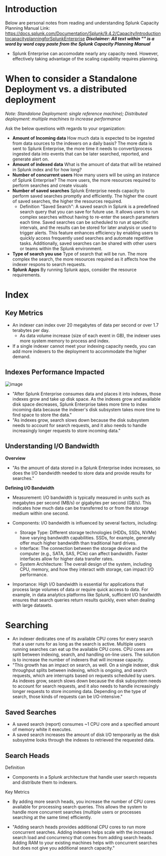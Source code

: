 # Introduction

Below are personal notes from reading and understanding Splunk Capacity Planning Manual
Link: https://docs.splunk.com/Documentation/Splunk/9.4.2/Capacity/IntroductiontocapacityplanningforSplunkEnterprise
***Disclaimer: All text within "" is a word by word copy paste from the Splunk Capacity Planning Manual***

* Splunk Enterprise can accomodate nearly any capacity need. However, effectively taking advantage of the scaling capability requires planning.

# When to consider a Standalone Deployment vs. a distributed deployment

*Note: Standalone Deployment: single reference machine); Distributed deployment: multiple machines to increase performance*

Ask the below questions with regards to your organization:

* **Amount of Incoming data** How much data is expected to be ingested from data sources to the indexers on a daily basis? The more data is sent to Splunk Enterprise, the more time it needs to convert/process ingested data into events that can be later searched, reported, and generate alert on.
* **Amount of indexed data** What is the amount of data that will be retained in Splunk index and for how long?
* **Number of concurrent users** How many users will be using an instance of Splunk Enterprise? The more users, the more resources required to perform searches and create visuals
* **Number of saved searches** Splunk Enterprise needs capacity to perform saved searches promptly and efficiently. The higher the count of saved searches, the higher the resources required.
  * Definition "Saved Search": A saved search in Splunk is a predefined search query that you can save for future use. It allows users to run complex searches without having to re-enter the search parameters each time. Saved searches can be scheduled to run at specific intervals, and the results can be stored for later analysis or used to trigger alerts. This feature enhances efficiency by enabling users to quickly access frequently used searches and automate repetitive tasks. Additionally, saved searches can be shared with other users or teams within the Splunk environment.
* **Type of search you use** Type of search that will be run. The more complex the search, the more resources required as it affects how the indexer respons to search requests.
* **Splunk Apps** By running Splunk apps, consider the resource requirements.

# Index
## Key Metrics

* An indexer can index over 20 megabytes of data per second or over 1.7 terabytes per day.
  * As data volume increase (size of each event in GB), the indexer uses more system memory to process and index.
* If a single indexer cannot meet your indexing capacity needs, you can add more indexers to the deployment to accommodate the higher demand.

## Indexes Performance Impacted

![image](https://github.com/user-attachments/assets/7a322496-2c7c-4d49-b00a-3d9d31d1f412)

* "After Splunk Enterprise consumes data and places it into indexes, those indexes grow and take up disk space. As the indexes grow and available disk space decreases, Splunk Enterprise takes more time to index incoming data because the indexer's disk subsystem takes more time to find space to store the data."
* "As indexes grow, search slows down because the disk subsystem needs to account for search requests, and it also needs to handle increasingly longer requests to store incoming data."

## Understanding I/O Bandwidth

**Overview**

* "As the amount of data stored in a Splunk Enterprise index increases, so does the I/O bandwidth needed to store data and provide results for searches."

**Defining I/O Bandwidth**

* Measurement: I/O bandwidth is typically measured in units such as megabytes per second (MB/s) or gigabytes per second (GB/s). This indicates how much data can be transferred to or from the storage medium within one second.

* Components: I/O bandwidth is influenced by several factors, including:
   * Storage Type: Different storage technologies (HDDs, SSDs, NVMe) have varying bandwidth capabilities. SSDs, for example, generally offer much higher bandwidth than traditional hard drives.
   * Interface: The connection between the storage device and the computer (e.g., SATA, SAS, PCIe) can affect bandwidth. Faster interfaces allow for higher data transfer rates.
   * System Architecture: The overall design of the system, including CPU, memory, and how they interact with storage, can impact I/O performance.
* Importance: High I/O bandwidth is essential for applications that process large volumes of data or require quick access to data. For example, in data analytics platforms like Splunk, sufficient I/O bandwidth ensures that search queries return results quickly, even when dealing with large datasets.

# Searching
* An indexer dedicates one of its available CPU cores for every search that a user runs for as long as the search is active. Multiple users running searches can eat up the available CPU cores. CPU cores are split between indexing, search, and handling on-line users. The solution is to increase the number of indexers that will increase capacity.
* "This growth has an impact on search, as well. On a single indexer, disk throughput splits between indexing, which is ongoing, and search requests, which are interrupts based on requests scheduled by users. As indexes grow, search slows down because the disk subsystem needs to account for search requests, and it also needs to handle increasingly longer requests to store incoming data. Depending on the type of search, those kinds of requests can be I/O-intensive."

## Saved Searches
* A saved search (report) consumes ~1 CPU core and a specified amount of memory white it executes.
* A saved search increases the amount of disk I/O temporarily as the disk subsystme looks through the indexes to retrieved the requested data.

## Search Heads
Definition
* Components in a Splunk architecture that handle user search requests and distribute them to indexers.

Key Metrics
* By adding more search heads, you increase the number of CPU cores available for processing search queries. This allows the system to handle more concurrent searches (multiple users or processes searching at the same time) efficiently.

* "Adding search heads provides additional CPU cores to run more concurrent searches. Adding indexers helps scale with the increased search load and concurrency that comes from adding search heads. Adding RAM to your existing machines helps with concurrent searches but does not give you additional search capacity."
